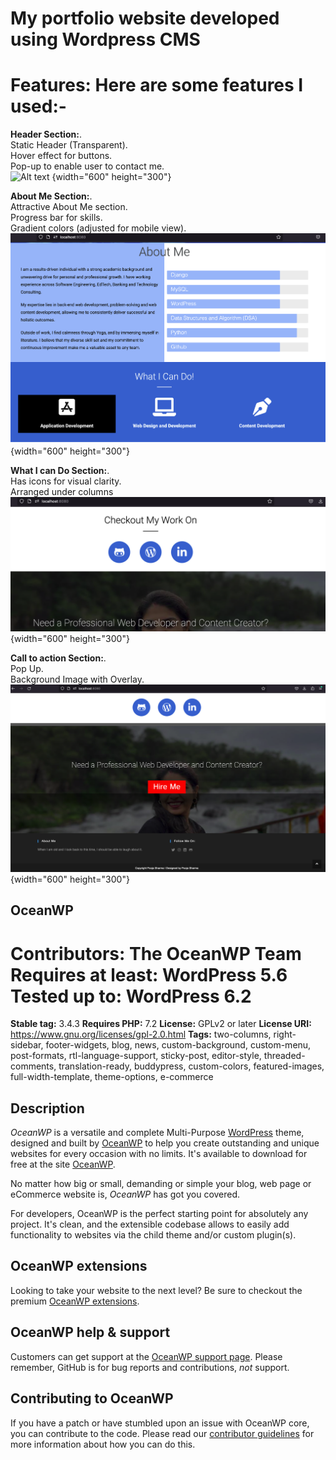 

# My portfolio website developed using Wordpress CMS

**Features:** Here are some features I used:-
=======
**Header Section:**.   
Static Header (Transparent).   
Hover effect for buttons.         
Pop-up to enable user to contact me.    
![Alt text](Attachments/Top.jpg?raw=true) {width="600" height="300"}


**About Me Section:**.    
Attractive About Me section.   
Progress bar for skills.   
Gradient colors (adjusted for mobile view).    
![Alt text](Attachments/AboutMe.png){width="600" height="300"}    


**What I can Do Section:**.  
Has icons for visual clarity.    
Arranged under columns                 
![Alt text](Attachments/Mywork.png){width="600" height="300"}     



**Call to action Section:**.   
Pop Up.  
Background Image with Overlay.  
![Alt text](Attachments/CTA.png){width="600" height="300"}  

      


## OceanWP

**Contributors:** The OceanWP Team
**Requires at least:** WordPress 5.6
**Tested up to:** WordPress 6.2
=======
**Stable tag:** 3.4.3
**Requires PHP:** 7.2
**License:** GPLv2 or later
**License URI:** https://www.gnu.org/licenses/gpl-2.0.html
**Tags:** two-columns, right-sidebar, footer-widgets, blog, news, custom-background, custom-menu, post-formats, rtl-language-support, sticky-post, editor-style, threaded-comments, translation-ready, buddypress, custom-colors, featured-images, full-width-template, theme-options, e-commerce

## Description

_OceanWP_ is a versatile and complete Multi-Purpose [WordPress](https://wordpress.org) theme, designed and built by [OceanWP](https://oceanwp.org/) to help you create outstanding and unique websites for every occasion with no limits. It's available to download for free at the site [OceanWP](https://oceanwp.org/).

No matter how big or small, demanding or simple your blog, web page or eCommerce website is, _OceanWP_ has got you covered.

For developers, OceanWP is the perfect starting point for absolutely any project. It's clean, and the extensible codebase allows to easily add functionality to websites via the child theme and/or custom plugin(s).

## OceanWP extensions

Looking to take your website to the next level? Be sure to checkout the premium [OceanWP extensions](https://oceanwp.org/extensions/).

## OceanWP help & support

Customers can get support at the [OceanWP support page](https://oceanwp.org/support/). Please remember, GitHub is for bug reports and contributions, _not_ support.

## Contributing to OceanWP

If you have a patch or have stumbled upon an issue with OceanWP core, you can contribute to the code. Please read our [contributor guidelines](https://github.com/oceanwp/oceanwp/blob/master/CONTRIBUTING.md) for more information about how you can do this.
